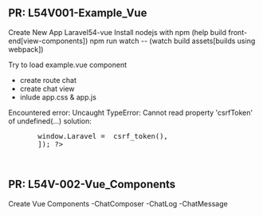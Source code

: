 <h2>PR: L54V001-Example_Vue</h2>
Create New App Laravel54-vue
Install nodejs with npm (help build front-end[view-components])
npm run watch -- (watch build assets[builds using webpack])

Try to load example.vue component
- create route chat
- create chat view
- inlude app.css & app.js

Encountered error: 
Uncaught TypeError: Cannot read property 'csrfToken' of undefined(…)
solution:
<pre>
       window.Laravel = <?php echo json_encode([
           'csrfToken' => csrf_token(),
       ]); ?>
</pre>

<br>
<h2>PR: L54V-002-Vue_Components</h2>
Create Vue Components
-ChatComposer
-ChatLog
-ChatMessage

